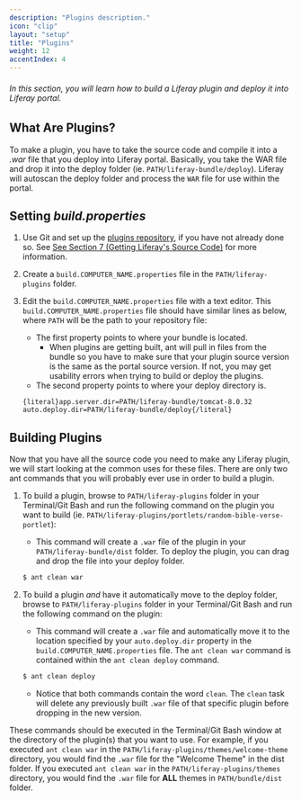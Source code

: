 ```yaml
---
description: "Plugins description."
icon: "clip"
layout: "setup"
title: "Plugins"
weight: 12
accentIndex: 4
---
```


###### In this section, you will learn how to build a Liferay plugin and deploy it into Liferay portal.

<article id="whatArePlugins">

## What Are Plugins?

To make a plugin, you have to take the source code and compile it into a _.war_ file that you deploy into Liferay portal. Basically, you take the WAR file and drop it into the deploy folder (ie. `PATH/liferay-bundle/deploy`). Liferay will autoscan the deploy folder and process the `WAR` file for use within the portal.

</article>

<article id="settingBuildProperties">

## Setting _build.properties_

1. Use Git and set up the [plugins repository](https://github.com/liferay/liferay-plugins), if you have not already done so.  See [See Section 7 (Getting Liferay's Source Code)](/setup/getting-liferays-source-code.html) for more information.

2. Create a `build.COMPUTER_NAME.properties` file in the `PATH/liferay-plugins` folder.

3. Edit the `build.COMPUTER_NAME.properties` file with a text editor. This `build.COMPUTER_NAME.properties` file should have similar lines as below, where `PATH` will be the path to your repository file:

	- The first property points to where your bundle is located.
		- When plugins are getting built, ant will pull in files from the bundle so you have to make sure that your plugin source version is the same as the portal source version.  If not, you may get usability errors when trying to build or deploy the plugins.
	- The second property points to where your deploy directory is.

	```properties
	{literal}app.server.dir=PATH/liferay-bundle/tomcat-8.0.32
	auto.deploy.dir=PATH/liferay-bundle/deploy{/literal}
	```

</article>

<article id="buildingPlugins">

## Building Plugins

Now that you have all the source code you need to make any Liferay plugin, we will start looking at the common uses for these files. There are only two ant commands that you will probably ever use in order to build a plugin.

1. To build a plugin, browse to `PATH/liferay-plugins` folder in your Terminal/Git Bash and run the following command on the plugin you want to build (ie. `PATH/liferay-plugins/portlets/random-bible-verse-portlet`):

	- This command will create a `.war` file of the plugin in your `PATH/liferay-bundle/dist` folder. To deploy the plugin, you can drag and drop the file into your deploy folder.

	```bash
	$ ant clean war
	```

2. To build a plugin _and_ have it automatically move to the deploy folder, browse to `PATH/liferay-plugins` folder in your Terminal/Git Bash and run the following command on the plugin:

	- This command will create a `.war` file and automatically move it to the location specified by your `auto.deploy.dir` property in the `build.COMPUTER_NAME.properties` file. The `ant clean war` command is contained within the `ant clean deploy` command.

	```bash
	$ ant clean deploy
	```

	- Notice that both commands contain the word `clean`. The `clean` task will delete any previously built `.war` file of that specific plugin before dropping in the new version.

These commands should be executed in the Terminal/Git Bash window at the directory of the plugin(s) that you want to use. For example, if you executed `ant clean war` in the `PATH/liferay-plugins/themes/welcome-theme` directory, you would find the `.war` file for the "Welcome Theme" in the dist folder. If you executed `ant clean war` in the `PATH/liferay-plugins/themes` directory, you would find the `.war` file for **ALL** themes in `PATH/bundle/dist` folder.

</article>